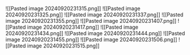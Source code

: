 ![[Pasted image 20240920231315.png]]
![[Pasted image 20240920231325.png]]
![[Pasted image 20240920231337.png]]
![[Pasted image 20240920231355.png]]
![[Pasted image 20240920231407.png]]
![[Pasted image 20240920231417.png]]
![[Pasted image 20240920231434.png]]
![[Pasted image 20240920231444.png]]
![[Pasted image 20240920231455.png]]
![[Pasted image 20240920231506.png]]
![[Pasted image 20240920231515.png]]
